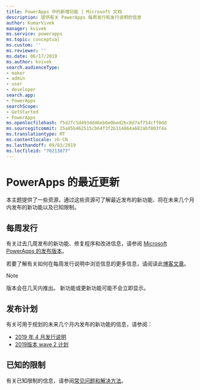 ```yaml
---
title: PowerApps 中的新增功能 | Microsoft 文档
description: 提供有关 PowerApps 每周发行和发行说明的信息
author: KumarVivek
manager: kvivek
ms.service: powerapps
ms.topic: conceptual
ms.custom: ''
ms.reviewer: ''
ms.date: 06/17/2019
ms.author: kvivek
search.audienceType:
- maker
- admin
- user
- developer
search.app:
- PowerApps
searchScope:
- GetStarted
- PowerApps
ms.openlocfilehash: f5d2fc5d493dd46eb6e0bed2bc8d7af754cff0dd
ms.sourcegitcommit: 25a85b462515cb64f3f2b114864a682abf803f4a
ms.translationtype: MT
ms.contentlocale: zh-CN
ms.lasthandoff: 09/03/2019
ms.locfileid: "70213877"
---
```

# <a name="whats-new-in-powerapps"></a>PowerApps 的最近更新

本主题提供了一些资源，通过这些资源可了解最近发布的新功能、将在未来几个月内发布的新功能以及已知限制。

## <a name="weekly-releases"></a>每周发行

有关过去几周发布的新功能、修复程序和改进信息，请参阅 [Microsoft PowerApps 的发布版本](https://docs.microsoft.com/business-applications-release-notes/powerplatform/released-versions/powerapps)。

若要了解有关如何在每周发行说明中浏览信息的更多信息，请阅读此[博客文章](https://powerapps.microsoft.com/en-us/blog/stay-tuned-with-the-latest-features-and-fixes-through-powerapps-weekly-release-notes/)。

> [!NOTE]
> 版本会在几天内推出。 新功能或更新功能可能不会立即显示。

## <a name="release-plan"></a>发布计划

有关可用于规划的未来几个月内发布的新功能的信息，请参阅：
- [2019 年 4 月发行说明](https://docs.microsoft.com/business-applications-release-notes/April19/microsoft-powerapps/planned-features)
- [2019版本 wave 2 计划](https://docs.microsoft.com/power-platform-release-plan/2019wave2/microsoft-powerapps/planned-features)

## <a name="known-limitations"></a>已知的限制

有关已知限制的信息，请参阅[常见问题和解决方法](common-issues-and-resolutions.md)。
